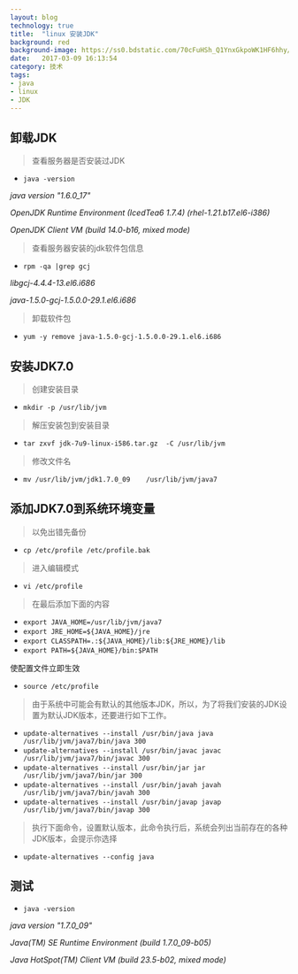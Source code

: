 ```yaml
---
layout: blog
technology: true
title:  "linux 安装JDK"
background: red
background-image: https://ss0.bdstatic.com/70cFuHSh_Q1YnxGkpoWK1HF6hhy/it/u=1844720362,2711177956&fm=27&gp=0.jpg
date:   2017-03-09 16:13:54
category: 技术
tags:
- java
- linux
- JDK
---
```


## 卸载JDK

>查看服务器是否安装过JDK

* `java -version` 

*java version "1.6.0_17"*

*OpenJDK Runtime Environment (IcedTea6 1.7.4) (rhel-1.21.b17.el6-i386)*

*OpenJDK Client VM (build 14.0-b16, mixed mode)*


>查看服务器安装的jdk软件包信息

* `rpm -qa |grep gcj` 

*libgcj-4.4.4-13.el6.i686*

*java-1.5.0-gcj-1.5.0.0-29.1.el6.i686*

>卸载软件包

* `yum -y remove java-1.5.0-gcj-1.5.0.0-29.1.el6.i686` 


## 安装JDK7.0

>创建安装目录

* `mkdir -p /usr/lib/jvm`

>解压安装包到安装目录

* `tar zxvf jdk-7u9-linux-i586.tar.gz  -C /usr/lib/jvm` 

>修改文件名

* `mv /usr/lib/jvm/jdk1.7.0_09    /usr/lib/jvm/java7` 

## 添加JDK7.0到系统环境变量

>以免出错先备份

* `cp /etc/profile /etc/profile.bak` 

>进入编辑模式

* `vi /etc/profile`  

>在最后添加下面的内容 

* `export JAVA_HOME=/usr/lib/jvm/java7`
* `export JRE_HOME=${JAVA_HOME}/jre`
* `export CLASSPATH=.:${JAVA_HOME}/lib:${JRE_HOME}/lib ` 
* `export PATH=${JAVA_HOME}/bin:$PATH `

使配置文件立即生效

* `source /etc/profile` 

>由于系统中可能会有默认的其他版本JDK，所以，为了将我们安装的JDK设置为默认JDK版本，还要进行如下工作。

* `update-alternatives --install /usr/bin/java java /usr/lib/jvm/java7/bin/java 300`  
* `update-alternatives --install /usr/bin/javac javac /usr/lib/jvm/java7/bin/javac 300` 
* `update-alternatives --install /usr/bin/jar jar /usr/lib/jvm/java7/bin/jar 300`  
* `update-alternatives --install /usr/bin/javah javah /usr/lib/jvm/java7/bin/javah 300`  
* `update-alternatives --install /usr/bin/javap javap /usr/lib/jvm/java7/bin/javap 300` 

>执行下面命令，设置默认版本，此命令执行后，系统会列出当前存在的各种JDK版本，会提示你选择

* `update-alternatives --config java`

## 测试

* `java -version` 

*java version "1.7.0_09"*

*Java(TM) SE Runtime Environment (build 1.7.0_09-b05)*

*Java HotSpot(TM) Client VM (build 23.5-b02, mixed mode)*